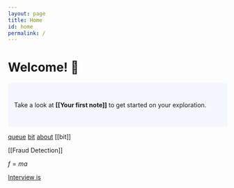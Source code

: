 ```yaml
---
layout: page
title: Home
id: home
permalink: /
---
```


# Welcome! 🌱

<p style="padding: 3em 1em; background: #f5f7ff; border-radius: 4px;">
  Take a look at <span style="font-weight: bold">[[Your first note]]</span> to get started on your exploration.
</p>

[queue](/Interview/queue)
[bit](_notes/Interview/bit.md)
[about](/_notes/Interview/interveiw_about)
[[bit]]

[[Fraud Detection]]

$f=ma$

[Interview is](/Interview/queue)


<style>
  .wrapper {
    max-width: 46em;
  }
</style>
